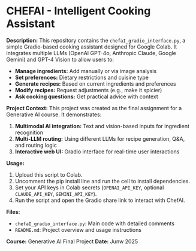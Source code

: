 # CHEFAI - Intelligent Cooking Assistant

**Description:**
This repository contains the `chefaI_gradio_interface.py`, a simple Gradio-based cooking assistant designed for Google Colab. It integrates multiple LLMs (OpenAI GPT-4o, Anthropic Claude, Google Gemini) and GPT-4 Vision to allow users to:

- **Manage ingredients:** Add manually or via image analysis
- **Set preferences:** Dietary restrictions and cuisine type
- **Generate recipes:** Based on current ingredients and preferences
- **Modify recipes:** Request adjustments (e.g., make it spicier)
- **Ask cooking questions:** Get practical advice with context

**Project Context:**
This project was created as the final assignment for a Generative AI course. It demonstrates:

1. **Multimodal AI integration:** Text and vision-based inputs for ingredient recognition
2. **Multi-LLM routing:** Using different LLMs for recipe generation, Q&A, and routing logic
3. **Interactive web UI:** Gradio interface for real-time user interactions

**Usage:**
1. Upload this script to Colab.
2. Uncomment the pip install line and run the cell to install dependencies.
3. Set your API keys in Colab secrets (`OPENAI_API_KEY`, optional `CLAUDE_API_KEY`, `GEMINI_API_KEY`).
4. Run the script and open the Gradio share link to interact with ChefAI.

**Files:**
- `chefaI_gradio_interface.py`: Main code with detailed comments
- `README.md`: Project overview and usage instructions

**Course:** Generative AI Final Project
**Date:** Junw 2025
